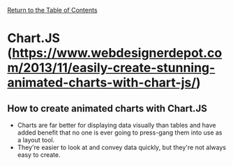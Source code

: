 [Return to the Table of Contents](README.md)

# Chart.JS (https://www.webdesignerdepot.com/2013/11/easily-create-stunning-animated-charts-with-chart-js/)
 ## How to create animated charts with Chart.JS
  -  Charts are far better for displaying data visually than tables and have added benefit that no one is ever going to press-gang them into use as a layout tool. 
  - They're easier to look at and convey data quickly, but they're not always easy to create.